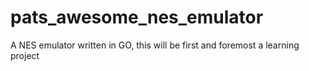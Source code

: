 # pats_awesome_nes_emulator
A NES emulator written in GO, this will be first and foremost a learning project

